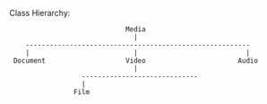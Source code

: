 Class Hierarchy:

                                 Media
                                   |
        --------------------------------------------------------
        |                          |                           |
     Document                    Video                       Audio
                                   |
                      -----------------------------
                      | 
                    Film
